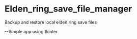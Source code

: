 # Elden_ring_save_file_manager
Backup and restore local elden ring save files


--Simple app using tkinter
